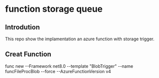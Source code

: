 # function storage queue

## Introdution
This repo show  the implamentation an azure function with storage trigger.


## Creat Function
func new --Framework net8.0  --template "BlobTrigger" --name funcFileProcBlob --force --AzureFunctionVersion v4




